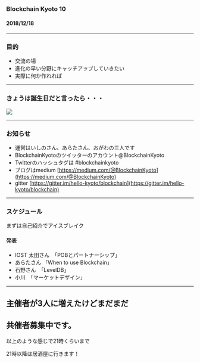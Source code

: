 ### Blockchain Kyoto 10

#### 2018/12/18

---  
### 目的

* 交流の場     
* 進化の早い分野にキャッチアップしていきたい
* 実際に何か作れれば    
     
---    

### きょうは誕生日だと言ったら・・・   

![](/assets/img/slack.png)      
     
---     

### お知らせ
* 運営はいしのさん、あらたさん、おがわの三人です       
* BlockchainKyotoのツイッターのアカウント@BlockchainKyoto       
* Twitterのハッシュタグは #blockchainkyoto       
* ブログはmedium [https://medium.com/@BlockchainKyoto](https://medium.com/@BlockchainKyoto)       
* gitter [https://gitter.im/hello-kyoto/blockchain](https://gitter.im/hello-kyoto/blockchain)

       
---        
       
### スケジュール

まずは自己紹介でアイスブレイク     

#### 発表
* IOST 太田さん　「POBとパートナーシップ」             
* あらたさん      「When to use Blockchain」  
* 石野さん　「LevelDB」        
* 小川　「マーケットデザイン」      
      
---

## 主催者が3人に増えたけどまだまだ
## 共催者募集中です。       
      
以上のような感じで21時くらいまで      
      
21時以降は居酒屋に行きます！      
     
    
     
